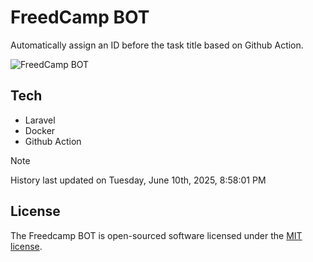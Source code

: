 # FreedCamp BOT

Automatically assign an ID before the task title based on Github Action.

![FreedCamp BOT](https://repository-images.githubusercontent.com/737932867/7d34798b-2680-471c-b089-a78a718d3d6a)

## Tech

- Laravel
- Docker
- Github Action

> [!NOTE]  
> History last updated on Tuesday, June 10th, 2025, 8:58:01 PM

## License

The Freedcamp BOT is open-sourced software licensed under the [MIT license](https://opensource.org/licenses/MIT).
